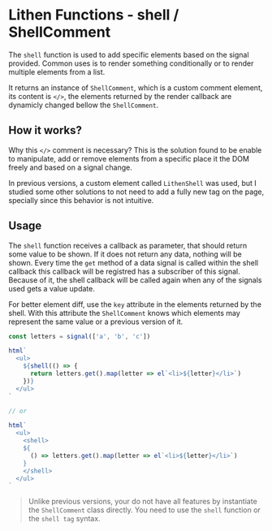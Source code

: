 # Lithen Functions - shell / ShellComment

The `shell` function is used to add specific elements based on the signal provided. Common uses
is to render something conditionally or to render multiple elements from a list.

It returns an instance of `ShellComment`, which is a custom comment element, its content is
`</>`, the elements returned by the render callback are dynamicly changed bellow the `ShellComment`.

## How it works?

Why this `</>` comment is necessary? This is the solution found to be enable to manipulate, add
or remove elements from a specific place it the DOM freely and based on a signal change.

In previous versions, a custom element called `LithenShell` was used, but I studied some other 
solutions to not need to add a fully new tag on the page, specially since this behavior
is not intuitive.

## Usage
The `shell` function receives a callback as parameter, that should return some value to be shown.
If it does not return any data, nothing will be shown. Every time the `get` method of a data
signal is called within the shell callback this callback will be registred has a subscriber of
this signal. Because of it, the shell callback will be called again when any of the signals used
gets a value update.

For better element diff, use the `key` attribute in the elements returned by the shell. With this
attribute the `ShellComment` knows which elements may represent the same value or a previous 
version of it.

```ts
const letters = signal(['a', 'b', 'c'])

html`
  <ul>
    ${shell(() => {
      return letters.get().map(letter => el`<li>${letter}</li>`)
    })}
  </ul>
`

// or

html`
  <ul>
    <shell>
    ${
      () => letters.get().map(letter => el`<li>${letter}</li>`)
    }
    </shell>
  </ul>
`
```

> Unlike previous versions, your do not have all features by instantiate the 
  `ShellComment` class directly. You need to use the `shell` function or the
  `shell tag` syntax.
